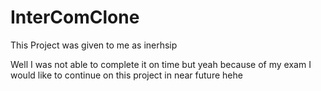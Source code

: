 # InterComClone
This Project was given to me as inerhsip 

Well I was not able to complete it on time but yeah because of my exam I would like to continue on this project in near future hehe 

